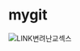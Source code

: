 # mygit
![LINK변려난교섹스](https://github.com/user-attachments/assets/a62dbcc6-e6ae-4ec3-b9a1-5a56a79568f6)
